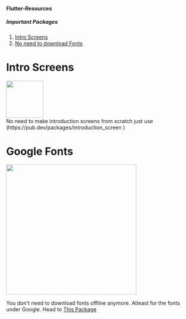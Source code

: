 #### Flutter-Resources

##### Important Packages

1. [Intro Screens](#Intro-Screen)
2. [No need to download Fonts](#GoogleFonts)

# <a name="Intro-Screen">Intro Screens</a>
<div><img src="https://github.com/tusharbansal22/Flutter-Resources/assets/104081946/08090b43-0373-4c11-93d7-7464d47117e7" width=100></img></div>
No need to make introduction screens from scratch just use (https://pub.dev/packages/introduction_screen )

# <div><a name="GoogleFonts"> Google Fonts </a></div>
<img src="https://github.com/tusharbansal22/Flutter-Resources/assets/104081946/509227d5-b40e-4250-8f46-0c92e31c0055" width=350></img>
 
You don't need to download fonts offline anymore. Atleast for the fonts under Google. Head to [This Package](https://pub.dev/packages/google_fonts)

